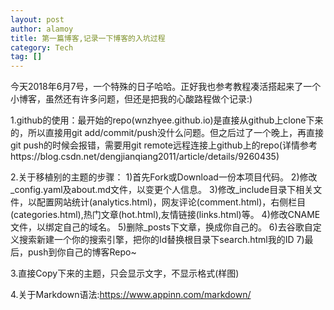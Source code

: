 ```yaml
---
layout: post
author: alamoy
title: 第一篇博客,记录一下博客的入坑过程
category: Tech
tag: []
---
```


今天2018年6月7号，一个特殊的日子哈哈。正好我也参考教程凑活搭起来了一个小博客，虽然还有许多问题，但还是把我的心酸路程做个记录:)

1.github的使用：最开始的repo(wnzhyee.github.io)是直接从github上clone下来的，所以直接用git add/commit/push没什么问题。但之后过了一个晚上，再直接git push的时候会报错，需要用git remote远程连接上github上的repo(详情参考https://blog.csdn.net/dengjianqiang2011/article/details/9260435)

2.关于移植别的主题的步骤：
1)首先Fork或Download一份本项目代码。
2)修改_config.yaml及about.md文件，以变更个人信息。
3)修改_include目录下相关文件，以配置网站统计(analytics.html)，网友评论(comment.html)，右侧栏目(categories.html),热门文章(hot.html),友情链接(links.html)等。
4)修改CNAME文件，以绑定自己的域名。
5)删除_posts下文章，换成你自己的。
6)去谷歌自定义搜索新建一个你的搜索引擎，把你的Id替换根目录下search.html我的ID
7)最后，push到你自己的博客Repo~

3.直接Copy下来的主题，只会显示文字，不显示格式(样图)

4.关于Markdown语法:https://www.appinn.com/markdown/

